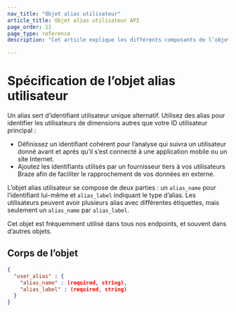 ```yaml
---
nav_title: "Objet alias utilisateur"
article_title: Objet alias utilisateur API
page_order: 11
page_type: reference
description: "Cet article explique les différents composants de l’objet alias utilisateur."

---
```


# Spécification de l’objet alias utilisateur

Un alias sert d’identifiant utilisateur unique alternatif. Utilisez des alias pour identifier les utilisateurs de dimensions autres que votre ID utilisateur principal :
- Définissez un identifiant cohérent pour l’analyse qui suivra un utilisateur donné avant et après qu’il s’est connecté à une application mobile ou un site Internet.
- Ajoutez les identifiants utilisés par un fournisseur tiers à vos utilisateurs Braze afin de faciliter le rapprochement de vos données en externe.

L’objet alias utilisateur se compose de deux parties : un `alias_name` pour l’identifiant lui-même et `alias_label` indiquant le type d’alias. Les utilisateurs peuvent avoir plusieurs alias avec différentes étiquettes, mais seulement un `alias_name` par `alias_label`.

Cet objet est fréquemment utilisé dans tous nos endpoints, et souvent dans d’autres objets.

## Corps de l’objet
```json
{
  "user_alias" : {
    "alias_name" : (required, string),
    "alias_label" : (required, string)
  }
}
```
